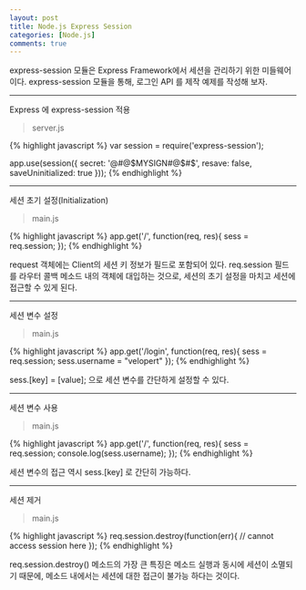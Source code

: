 ```yaml
---
layout: post
title: Node.js Express Session
categories: [Node.js]
comments: true
---
```


express-session 모듈은 Express Framework에서 세션을 관리하기 위한 미들웨어이다.
express-session 모듈을 통해, 로그인 API 를 제작 예제를 작성해 보자.

-----------

Express 에 express-session 적용

>server.js

{% highlight javascript %}
var session = require('express-session');
 
app.use(session({
 secret: '@#@$MYSIGN#@$#$',
 resave: false,
 saveUninitialized: true
}));
{% endhighlight %}

-------------------

세션 초기 설정(Initialization)

>main.js

{% highlight javascript %}
app.get('/', function(req, res){
    sess = req.session;
});
{% endhighlight %}

request 객체에는 Client의 세션 키 정보가 필드로 포함되어 있다.
req.session 필드를 라우터 콜백 메소드 내의 객체에 대입하는 것으로, 세션의 초기 설정을 마치고 세션에 접근할 수 있게 된다.

---------------

세션 변수 설정

>main.js

{% highlight javascript %}
app.get('/login', function(req, res){
    sess = req.session;
    sess.username = "velopert"
});
{% endhighlight %}

sess.[key] = [value]; 으로 세션 변수를 간단하게 설정할 수 있다.

------------------

세션 변수 사용

>main.js

{% highlight javascript %}
app.get('/', function(req, res){
    sess = req.session;
    console.log(sess.username);
});
{% endhighlight %}

세션 변수의 접근 역시 sess.[key] 로 간단히 가능하다.

------------------------

세션 제거

>main.js

{% highlight javascript %}
req.session.destroy(function(err){
   // cannot access session here
});
{% endhighlight %}

req.session.destroy() 메소드의 가장 큰 특징은 메소드 실행과 동시에 세션이 소멸되기 때문에, 메소드 내에서는 세션에 대한 접근이 불가능 하다는 것이다.
